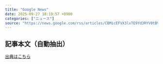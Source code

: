 ```yaml
---
title: "Google News"
date: 2025-09-27 18:19:57 +0900
categories: ["ニュース"]
source: "https://news.google.com/rss/articles/CBMicEFVX3lxTE9Yd3RYV0tBVThncHRsZXFLaWpGMWlGeFUxYmFsdkFWcFVsWmtpWUQwckZIRGNVdnVOQVJ3NTQ2aUNsSFdTaFYzNXNQU2gtTUtsMFNySW1mRFJTN0dPRHE0WHcxM3JwQjRzaFQyTHNDUlnSAXZBVV95cUxOSmh1T2FVUHRpOU40TzJqNFpDVUVRY0FORTNYdHBNOThhcTNVRUlmS2ZZVVN0ellnZU1zSjVRTlVuaTQ2Z0pYVjZuNFRMd1ZLcDd2RUx0VTFkblB2Ynp0RV9uTnlVOXpQZlI5a0hFTFVNU1VGRDVR?oc=5"
---
```


## 記事本文（自動抽出）
<body class="y0K44d EA71Tc" id="readabilityBody"></body>

[出典はこちら](https://news.google.com/rss/articles/CBMicEFVX3lxTE9Yd3RYV0tBVThncHRsZXFLaWpGMWlGeFUxYmFsdkFWcFVsWmtpWUQwckZIRGNVdnVOQVJ3NTQ2aUNsSFdTaFYzNXNQU2gtTUtsMFNySW1mRFJTN0dPRHE0WHcxM3JwQjRzaFQyTHNDUlnSAXZBVV95cUxOSmh1T2FVUHRpOU40TzJqNFpDVUVRY0FORTNYdHBNOThhcTNVRUlmS2ZZVVN0ellnZU1zSjVRTlVuaTQ2Z0pYVjZuNFRMd1ZLcDd2RUx0VTFkblB2Ynp0RV9uTnlVOXpQZlI5a0hFTFVNU1VGRDVR?oc=5)
